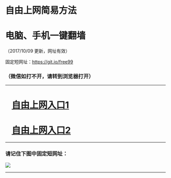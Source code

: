 ﻿# 自由上网简易方法

# 电脑、手机一键翻墙

（2017/10/09 更新，网址有效）

固定短网址：https://git.io/free99

### （微信如打不开，请转到浏览器打开）


***





# &nbsp;&nbsp; <a href="http://ft152344027.fwq-tz-1001.info/fwqtz01.html?t=100900128279 " target="_blank">自由上网入口1</a>
# &nbsp;&nbsp; <a href="http://ft244029664.fwq-tz-1002.info/fwqtz02.html?t=10090018016 " target="_blank">自由上网入口2</a>
***

### 请记住下图中固定短网址：

<img src="https://s3-us-west-2.amazonaws.com/fwq-1001/yjfq-20170905okok.png" /> 


***

